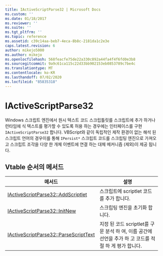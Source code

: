 ```yaml
---
title: IActiveScriptParse32 | Microsoft Docs
ms.custom: ''
ms.date: 01/18/2017
ms.reviewer: ''
ms.suite: ''
ms.tgt_pltfrm: ''
ms.topic: reference
ms.assetid: c39c14aa-beb7-4eca-8b8c-2181da1c2e3e
caps.latest.revision: 6
author: mikejo5000
ms.author: mikejo
ms.openlocfilehash: 568feacfe75de22a330c892a44fa4f4f6fd0e3b8
ms.sourcegitcommit: 9a9c61ca115c22d33bb902153eb0853789c7be4c
ms.translationtype: MT
ms.contentlocale: ko-KR
ms.lasthandoff: 07/02/2020
ms.locfileid: "85835318"
---
```

# <a name="iactivescriptparse32"></a>IActiveScriptParse32
Windows 스크립트 엔진에서 원시 텍스트 코드 스크립틀릿를 스크립트에 추가 하거나 런타임에 식 텍스트를 평가할 수 있도록 허용 하는 경우에는 인터페이스를 구현 `IActiveScriptParse32` 합니다. VBScript와 같이 독립적인 제작 환경이 없는 해석 된 스크립트 언어의 경우이를 통해 `IPersist*` 스크립트 코드를 스크립팅 엔진으로 가져오고 스크립트 조각을 다양 한 개체 이벤트에 연결 하는 대체 메커니즘 (제외)이 제공 됩니다.  
  
## <a name="methods-in-vtable-order"></a>Vtable 순서의 메서드  
  
|메서드|설명|  
|------------|-----------------|  
|[IActiveScriptParse32::AddScriptlet](../../winscript/reference/iactivescriptparse32-addscriptlet.md)|스크립트에 scriptlet 코드를 추가 합니다.|  
|[IActiveScriptParse32::InitNew](../../winscript/reference/iactivescriptparse32-initnew.md)|스크립팅 엔진을 초기화 합니다.|  
|[IActiveScriptParse32::ParseScriptText](../../winscript/reference/iactivescriptparse32-parsescripttext.md)|지정 된 코드 scriptlet를 구문 분석 하 여, 이름 공간에 선언을 추가 하 고 코드를 적절 하 게 평가 합니다.|